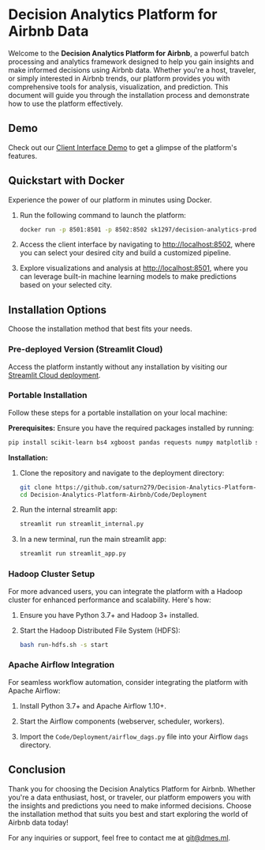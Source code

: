 # Decision Analytics Platform for Airbnb Data

Welcome to the **Decision Analytics Platform for Airbnb**, a powerful batch processing and analytics framework designed to help you gain insights and make informed decisions using Airbnb data. Whether you're a host, traveler, or simply interested in Airbnb trends, our platform provides you with comprehensive tools for analysis, visualization, and prediction. This document will guide you through the installation process and demonstrate how to use the platform effectively.

## Demo
Check out our [Client Interface Demo](https://user-images.githubusercontent.com/101204171/206233456-49c86b3e-62a8-4cfa-9496-409603191465.webm) to get a glimpse of the platform's features.

## Quickstart with Docker
Experience the power of our platform in minutes using Docker.

1. Run the following command to launch the platform:
    ```bash
    docker run -p 8501:8501 -p 8502:8502 sk1297/decision-analytics-prod
    ```

2. Access the client interface by navigating to [http://localhost:8502](http://localhost:8502), where you can select your desired city and build a customized pipeline.

3. Explore visualizations and analysis at [http://localhost:8501](http://localhost:8501), where you can leverage built-in machine learning models to make predictions based on your selected city.

## Installation Options
Choose the installation method that best fits your needs.

### Pre-deployed Version (Streamlit Cloud)
Access the platform instantly without any installation by visiting our [Streamlit Cloud deployment](https://saturn279-deploy-airbnb-streamlit-app-4za9hw.streamlitapp.com).

### Portable Installation
Follow these steps for a portable installation on your local machine:

**Prerequisites:**
Ensure you have the required packages installed by running:
```bash
pip install scikit-learn bs4 xgboost pandas requests numpy matplotlib streamlit 
```

**Installation:**
1. Clone the repository and navigate to the deployment directory:
    ```bash
    git clone https://github.com/saturn279/Decision-Analytics-Platform-Airbnb
    cd Decision-Analytics-Platform-Airbnb/Code/Deployment
    ```

2. Run the internal streamlit app:
    ```bash
    streamlit run streamlit_internal.py
    ```

3. In a new terminal, run the main streamlit app:
    ```bash
    streamlit run streamlit_app.py
    ```

### Hadoop Cluster Setup
For more advanced users, you can integrate the platform with a Hadoop cluster for enhanced performance and scalability. Here's how:

1. Ensure you have Python 3.7+ and Hadoop 3+ installed.

2. Start the Hadoop Distributed File System (HDFS):
    ```bash
    bash run-hdfs.sh -s start
    ```

### Apache Airflow Integration
For seamless workflow automation, consider integrating the platform with Apache Airflow:

1. Install Python 3.7+ and Apache Airflow 1.10+.

2. Start the Airflow components (webserver, scheduler, workers).

3. Import the `Code/Deployment/airflow_dags.py` file into your Airflow `dags` directory.

## Conclusion
Thank you for choosing the Decision Analytics Platform for Airbnb. Whether you're a data enthusiast, host, or traveler, our platform empowers you with the insights and predictions you need to make informed decisions. Choose the installation method that suits you best and start exploring the world of Airbnb data today!

For any inquiries or support, feel free to contact me at [git@dmes.ml](mailto:git@dmes.ml).
